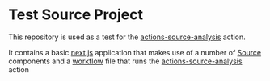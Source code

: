 # Test Source Project

This repository is used as a test for the [actions-source-analysis](https://github.com/guardian/actions-source-analysis) action.

It contains a basic [next.js](https://nextjs.org/) application that makes use of a number of [Source](https://github.com/guardian/source) components and a [workflow](./.github/workflows/source.yaml) file that runs the [actions-source-analysis](https://github.com/guardian/actions-source-analysis) action
